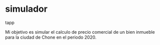# simulador
tapp

Mi objetivo es simular el calculo de precio comercial de un bien inmueble para la ciudad de Chone en el periodo 2020.

